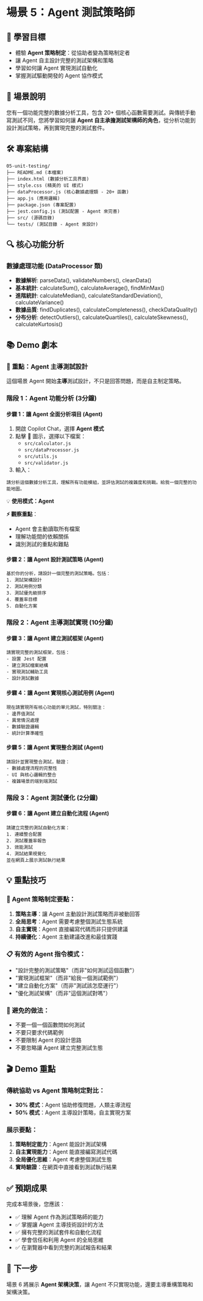 # 場景 5：Agent 測試策略師

## 🎯 學習目標
- 體驗 **Agent 策略制定**：從協助者變為策略制定者
- 讓 Agent 自主設計完整的測試架構和策略
- 學習如何讓 Agent 實現測試自動化
- 掌握測試驅動開發的 Agent 協作模式

## 📝 場景說明
您有一個功能完整的數據分析工具，包含 20+ 個核心函數需要測試。與傳統手動寫測試不同，您將學習如何讓 **Agent 自主承擔測試架構師的角色**，從分析功能到設計測試策略，再到實現完整的測試套件。

## 🛠️ 專案結構
```
05-unit-testing/
├── README.md (本檔案)
├── index.html (數據分析工具界面)
├── style.css (精美的 UI 樣式)
├── dataProcessor.js (核心數據處理類 - 20+ 函數)
├── app.js (應用邏輯)
├── package.json (專案配置)
├── jest.config.js (測試配置 - Agent 來完善)
├── src/ (源碼目錄)
└── tests/ (測試目錄 - Agent 來設計)
```

## 🔍 核心功能分析

### 數據處理功能 (DataProcessor 類)
- **數據解析**: parseData(), validateNumbers(), cleanData()
- **基本統計**: calculateSum(), calculateAverage(), findMinMax()
- **進階統計**: calculateMedian(), calculateStandardDeviation(), calculateVariance()
- **數據品質**: findDuplicates(), calculateCompleteness(), checkDataQuality()
- **分布分析**: detectOutliers(), calculateQuartiles(), calculateSkewness(), calculateKurtosis()

## 📚 Demo 劇本

### 🌟 **重點：Agent 主導測試設計**
這個場景 Agent 開始**主導**測試設計，不只是回答問題，而是自主制定策略。

### 階段 1：Agent 功能分析 (3分鐘)

#### 步驟 1：讓 Agent 全面分析項目 (Agent)
1. 開啟 Copilot Chat，選擇 **Agent 模式**
2. 點擊 📎 圖示，選擇以下檔案：
   - `src/calculator.js`
   - `src/dataProcessor.js`
   - `src/utils.js`
   - `src/validator.js`
3. 輸入：
```
請分析這個數據分析工具，理解所有功能模組，並評估測試的複雜度和挑戰。給我一個完整的功能地圖。
```
💡 **使用模式：Agent**

**⚡ 觀察重點**：
- Agent 會主動讀取所有檔案
- 理解功能間的依賴關係
- 識別測試的重點和難點

#### 步驟 2：讓 Agent 設計測試策略 (Agent)
```
基於你的分析，請設計一個完整的測試策略。包括：
1. 測試架構設計
2. 測試用例分類
3. 測試優先級排序
4. 覆蓋率目標
5. 自動化方案
```

### 階段 2：Agent 主導測試實現 (10分鐘)

#### 步驟 3：讓 Agent 建立測試框架 (Agent)
```
請實現完整的測試框架，包括：
- 設置 Jest 配置
- 建立測試檔案結構
- 實現測試輔助工具
- 設計測試數據
```

#### 步驟 4：讓 Agent 實現核心測試用例 (Agent)
```
現在請實現所有核心功能的單元測試，特別關注：
- 邊界值測試
- 異常情況處理
- 數據驗證邏輯
- 統計計算準確性
```

#### 步驟 5：讓 Agent 實現整合測試 (Agent)
```
請設計並實現整合測試，驗證：
- 數據處理流程的完整性
- UI 與核心邏輯的整合
- 複雜場景的端到端測試
```

### 階段 3：Agent 測試優化 (2分鐘)

#### 步驟 6：讓 Agent 建立自動化流程 (Agent)
```
請建立完整的測試自動化方案：
1. 連續整合配置
2. 測試覆蓋率報告
3. 效能測試
4. 測試結果視覺化
並在網頁上展示測試執行結果
```

## 💡 重點技巧

### 🤖 Agent 策略制定要點：
1. **策略主導**：讓 Agent 主動設計測試策略而非被動回答
2. **全局思考**：Agent 需要考慮整個測試生態系統
3. **自主實現**：Agent 直接編寫代碼而非只提供建議
4. **持續優化**：Agent 主動建議改進和最佳實踐

### 📋 有效的 Agent 指令模式：
- "設計完整的測試策略"（而非"如何測試這個函數"）
- "實現測試框架"（而非"給我一個測試範例"）
- "建立自動化方案"（而非"測試該怎麼運行"）
- "優化測試架構"（而非"這個測試對嗎"）

### 🚫 避免的做法：
- 不要一個一個函數問如何測試
- 不要只要求代碼範例
- 不要限制 Agent 的設計思路
- 不要忽略讓 Agent 建立完整測試生態

## 🎬 Demo 重點

### 傳統協助 vs Agent 策略制定對比：
- **30% 模式**：Agent 協助修復問題，人類主導流程
- **50% 模式**：Agent 主導設計策略，自主實現方案

### 展示要點：
1. **策略制定能力**：Agent 能設計測試架構
2. **自主實現能力**：Agent 能直接編寫測試代碼
3. **全局優化思維**：Agent 考慮整個測試生態
4. **實時驗證**：在網頁中直接看到測試執行結果

## ✅ 預期成果
完成本場景後，您應該：
- ✅ 理解 Agent 作為測試策略師的能力
- ✅ 掌握讓 Agent 主導技術設計的方法
- ✅ 擁有完整的測試套件和自動化流程
- ✅ 學會信任和利用 Agent 的全局思維
- ✅ 在瀏覽器中看到完整的測試報告和結果

## 🔄 下一步
場景 6 將展示 **Agent 架構決策**，讓 Agent 不只實現功能，還要主導重構策略和架構決策。